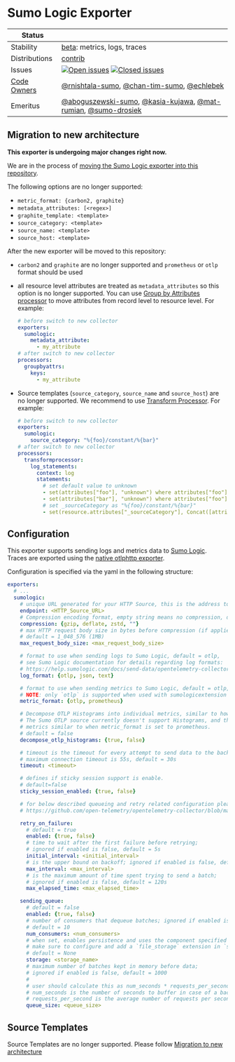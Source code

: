 # Sumo Logic Exporter

<!-- status autogenerated section -->
| Status        |           |
| ------------- |-----------|
| Stability     | [beta]: metrics, logs, traces   |
| Distributions | [contrib] |
| Issues        | [![Open issues](https://img.shields.io/github/issues-search/open-telemetry/opentelemetry-collector-contrib?query=is%3Aissue%20is%3Aopen%20label%3Aexporter%2Fsumologic%20&label=open&color=orange&logo=opentelemetry)](https://github.com/open-telemetry/opentelemetry-collector-contrib/issues?q=is%3Aopen+is%3Aissue+label%3Aexporter%2Fsumologic) [![Closed issues](https://img.shields.io/github/issues-search/open-telemetry/opentelemetry-collector-contrib?query=is%3Aissue%20is%3Aclosed%20label%3Aexporter%2Fsumologic%20&label=closed&color=blue&logo=opentelemetry)](https://github.com/open-telemetry/opentelemetry-collector-contrib/issues?q=is%3Aclosed+is%3Aissue+label%3Aexporter%2Fsumologic) |
| [Code Owners](https://github.com/open-telemetry/opentelemetry-collector-contrib/blob/main/CONTRIBUTING.md#becoming-a-code-owner)    | [@rnishtala-sumo](https://www.github.com/rnishtala-sumo), [@chan-tim-sumo](https://www.github.com/chan-tim-sumo), [@echlebek](https://www.github.com/echlebek) |
| Emeritus      | [@aboguszewski-sumo](https://www.github.com/aboguszewski-sumo), [@kasia-kujawa](https://www.github.com/kasia-kujawa), [@mat-rumian](https://www.github.com/mat-rumian), [@sumo-drosiek](https://www.github.com/sumo-drosiek) |

[beta]: https://github.com/open-telemetry/opentelemetry-collector/blob/main/docs/component-stability.md#beta
[contrib]: https://github.com/open-telemetry/opentelemetry-collector-releases/tree/main/distributions/otelcol-contrib
<!-- end autogenerated section -->

## Migration to new architecture

**This exporter is undergoing major changes right now.**

We are in the process of [moving the Sumo Logic exporter into this repository](https://github.com/SumoLogic/sumologic-otel-collector/pull/1601).

The following options are no longer supported:

- `metric_format: {carbon2, graphite}`
- `metadata_attributes: [<regex>]`
- `graphite_template: <template>`
- `source_category: <template>`
- `source_name: <template>`
- `source_host: <template>`

After the new exporter will be moved to this repository:

- `carbon2` and `graphite` are no longer supported and `prometheus` or `otlp` format should be used
- all resource level attributes are treated as `metadata_attributes` so this option is no longer supported. You can use [Group by Attributes processor](https://github.com/open-telemetry/opentelemetry-collector-contrib/tree/main/processor/groupbyattrsprocessor) to move attributes from record level to resource level. For example:

  ```yaml
  # before switch to new collector
  exporters:
    sumologic:
      metadata_attribute:
        - my_attribute
  # after switch to new collector
  processors:
    groupbyattrs:
      keys:
        - my_attribute
  ```

- Source templates (`source_category`, `source_name` and `source_host`) are no longer supported. We recommend to use [Transform Processor](https://github.com/open-telemetry/opentelemetry-collector-contrib/tree/main/processor/transformprocessor/). For example:

  ```yaml
  # before switch to new collector
  exporters:
    sumologic:
      source_category: "%{foo}/constant/%{bar}"
  # after switch to new collector
  processors:
    transformprocessor:
      log_statements:
        context: log
        statements:
          # set default value to unknown
          - set(attributes["foo"], "unknown") where attributes["foo"] == nil
          - set(attributes["bar"], "unknown") where attributes["foo"] == nil
          # set _sourceCategory as "%{foo}/constant/%{bar}"
          - set(resource.attributes["_sourceCategory"], Concat([attributes["foo"], "/constant/", attributes["bar"]], ""))
  ```

## Configuration

This exporter supports sending logs and metrics data to [Sumo Logic](https://www.sumologic.com/).
Traces are exported using the [native otlphttp exporter](https://help.sumologic.com/Traces/Getting_Started_with_Transaction_Tracing).

Configuration is specified via the yaml in the following structure:

```yaml
exporters:
  # ...
  sumologic:
    # unique URL generated for your HTTP Source, this is the address to send data to
    endpoint: <HTTP_Source_URL>
    # Compression encoding format, empty string means no compression, default = gzip
    compression: {gzip, deflate, zstd, ""}
    # max HTTP request body size in bytes before compression (if applied),
    # default = 1_048_576 (1MB)
    max_request_body_size: <max_request_body_size>

    # format to use when sending logs to Sumo Logic, default = otlp,
    # see Sumo Logic documentation for details regarding log formats:
    # https://help.sumologic.com/docs/send-data/opentelemetry-collector/data-source-configurations/mapping-records-resources/
    log_format: {otlp, json, text}

    # format to use when sending metrics to Sumo Logic, default = otlp,
    # NOTE: only `otlp` is supported when used with sumologicextension
    metric_format: {otlp, prometheus}

    # Decompose OTLP Histograms into individual metrics, similar to how they're represented in Prometheus format.
    # The Sumo OTLP source currently doesn't support Histograms, and they are quietly dropped. This option produces
    # metrics similar to when metric_format is set to prometheus.
    # default = false
    decompose_otlp_histograms: {true, false}

    # timeout is the timeout for every attempt to send data to the backend,
    # maximum connection timeout is 55s, default = 30s
    timeout: <timeout>

    # defines if sticky session support is enable.
    # default=false
    sticky_session_enabled: {true, false}

    # for below described queueing and retry related configuration please refer to:
    # https://github.com/open-telemetry/opentelemetry-collector/blob/main/exporter/exporterhelper/README.md#configuration

    retry_on_failure:
      # default = true
      enabled: {true, false}
      # time to wait after the first failure before retrying;
      # ignored if enabled is false, default = 5s
      initial_interval: <initial_interval>
      # is the upper bound on backoff; ignored if enabled is false, default = 30s
      max_interval: <max_interval>
      # is the maximum amount of time spent trying to send a batch;
      # ignored if enabled is false, default = 120s
      max_elapsed_time: <max_elapsed_time>

    sending_queue:
      # default = false
      enabled: {true, false}
      # number of consumers that dequeue batches; ignored if enabled is false,
      # default = 10
      num_consumers: <num_consumers>
      # when set, enables persistence and uses the component specified as a storage extension for the persistent queue
      # make sure to configure and add a `file_storage` extension in `service.extensions`.
      # default = None
      storage: <storage_name>
      # maximum number of batches kept in memory before data;
      # ignored if enabled is false, default = 1000
      #
      # user should calculate this as num_seconds * requests_per_second where:
      # num_seconds is the number of seconds to buffer in case of a backend outage,
      # requests_per_second is the average number of requests per seconds.
      queue_size: <queue_size>
```

## Source Templates

Source Templates are no longer supported. Please follow [Migration to new architecture](#migration-to-new-architecture)
